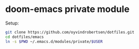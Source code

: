 # doom-emacs private module

Setup:

``` sh
git clone https://github.com/oyvindrobertsen/dotfiles.git
cd dotfiles/emacs
ln -s $PWD ~/.emacs.d/modules/private/$USER
```

